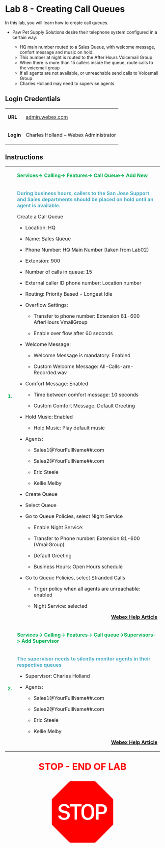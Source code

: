 <style>

  td  {
    font-style: normal;
    font-size: 16px;
    }


    #p1 {
    color: #00B050;
    font-weight: bold;
    }

  #p2 {
    color: #4BACC6;
    font-weight: bold;
    }

  #p3 {
    font-weight: bold;
    }
    
  #p4 {
    color: red;
    font-weight: bold;
    text-align: center;
    font-size: 30px;
    }

  #p5 {
    color: #6495ED;
    font-weight: bold;
    text-align: right;
    }


  .container {
  text-align: center;
  }

</style>


# Lab 8 - Creating Call Queues

In this lab, you will learn how to create call queues.

- Paw Pet Supply Solutions desire their telephone system configured in a certain way: 

    * HQ main number routed to a Sales Queue, with welcome message, confort message and music on hold.
    * This number at night is routed to the After Hours Voicemail Group
    * When there is more than 15 callers inside the queue, route calls to the voicemail group
    * If all agents are not available, or unreachable send calls to Voicemail Group
    * Charles Holland may need to supervise agents

## Login Credentials

<table>
<tr>
<td><p id="p3">URL</p></td>
<td><a href="https://admin.webex.com" target="_blank">admin.webex.com</a></td>
</tr>
<tr>
<td><p id="p3">Login</p></td>
<td>Charles Holland – Webex Administrator </td>
</tr>
</table>

## Instructions

<table>
<colgroup>
<col style="width: 4%" />
<col style="width: 95%" />
</colgroup>
<tbody>
<tr>
<td rowspan="2"><p id="p1">1.</p></td>
<td><p id="p1">Services-&gt; Calling-&gt; Features-&gt; Call Queue-&gt; Add New</p></td>
</tr>
<tr>
<td><p id="p2">During business hours, callers to the San Jose Support and Sales departments should be placed on hold until an agent is available.</p>
<p>Create a Call Queue</p>
<ul>
<li><p>Location: HQ</p></li>
<li><p>Name: Sales Queue</p></li>
<li><p>Phone Number: HQ Main Number (taken from Lab02)</p></li>
<li><p>Extension: 900</p></li>
<li><p>Number of calls in queue: 15</p></li>
<li><p>External caller ID phone number: Location number</p></li>
<li><p>Routing: Priority Based - Longest Idle</p></li>
<li><p>Overflow Settings: </p>
<ul>
<li><p>Transfer to phone number: Extension 81-600 AfterHours VmailGroup</p></li>
<li><p>Enable over flow after 60 seconds</p></li>
</ul>
</li>

<li><p>Welcome Message:</p>
<ul>
<li><p>Welcome Message is mandatory: Enabled</p></li>
<li><p>Custom Welcome Message: All-Calls-are-Recorded.wav</p></li>
</ul></li>


<li><p>Comfort Message: Enabled</p>
<ul>
<li><p>Time between comfort message: 10 seconds</p></li>
<li><p>Custom Comfort Message: Default Greeting</p></li>
</ul></li>

<li><p>Hold Music: Enabled</p>
<ul>
<li><p>Hold Music: Play default music</p></li>
</ul>
</li>

<li><p>Agents:</p>
<ul>
<li><p>Sales1@YourFullName##.com</p></li>
<li><p>Sales2@YourFullName##.com</p></li>
<li><p>Eric Steele</p></li>
<li><p>Kellie Melby</p></li>
</ul></li>

<li><p>Create Queue</p></li>
<li><p>Select Queue</p></li>
<li><p>Go to Queue Policies, select Night Service</p>
<ul>
<li><p>Enable Night Service:</p></li>
<li><p>Transfer to Phone number: Extension 81-600 (VmailGroup)</p></li>
<li><p>Default Greeting</p></li>
<li><p>Business Hours: Open Hours schedule</p></li>
</ul>
</li>
<li><p>Go to Queue Policies, select Stranded Calls</p>
<ul>
<li><p>Triger policy when all agents are unreachable: enabled</p></li>
<li><p>Night Service: selected</p></li>
</ul>
</li>

</ul>


<a text-align="right" href="https://help.webex.com/en-us/article/nzkg083/Configure-Call-Queue" target="_blank"><p id="p5">Webex Help Article</p></a>

</td>
</tr>


<tr>
<td rowspan="2"><p id="p1">2.</p></td>
<td><p id="p1">Services-&gt; Calling-&gt; Features-&gt; Call queue-&gt;Supervisors-&gt; Add Supervisor</p></td>
</tr>
<tr>
<td><p id="p2">The supervisor needs to silently monitor agents in their respective queues</p>
<ul>
<li><p>Supervisor: Charles Holland</p></li>
<li><p>Agents:</p>
<ul>
<li><p>Sales1@YourFullName##.com</p></li>
<li><p>Sales2@YourFullName##.com</p></li>
<li><p>Eric Steele</p></li>
<li><p>Kellie Melby</p></li>
</ul></li>
</ul>


<a text-align="right" href="https://help.webex.com/en-us/article/nzkg083/Configure-Call-Queue#Manage-call-queue-supervisors" target="_blank"><p id="p5">Webex Help Article</p></a>


</td>
</tr>
</tbody>
</table>

<p id="p4">STOP - END OF LAB</p>

<div class="container">
<svg xmlns="http://www.w3.org/2000/svg" width="200" height="200" fill="red" class="bi bi-sign-stop-fill" viewBox="0 0 16 16">
  <path d="M10.371 8.277v-.553c0-.827-.422-1.234-.987-1.234-.572 0-.99.407-.99 1.234v.553c0 .83.418 1.237.99 1.237.565 0 .987-.408.987-1.237m2.586-.24c.463 0 .735-.272.735-.744s-.272-.741-.735-.741h-.774v1.485z"/>
  <path d="M4.893 0a.5.5 0 0 0-.353.146L.146 4.54A.5.5 0 0 0 0 4.893v6.214a.5.5 0 0 0 .146.353l4.394 4.394a.5.5 0 0 0 .353.146h6.214a.5.5 0 0 0 .353-.146l4.394-4.394a.5.5 0 0 0 .146-.353V4.893a.5.5 0 0 0-.146-.353L11.46.146A.5.5 0 0 0 11.107 0zM3.16 10.08c-.931 0-1.447-.493-1.494-1.132h.653c.065.346.396.583.891.583.524 0 .83-.246.83-.62 0-.303-.203-.467-.637-.572l-.656-.164c-.61-.147-.978-.51-.978-1.078 0-.706.597-1.184 1.444-1.184.853 0 1.386.475 1.436 1.087h-.645c-.064-.32-.352-.542-.797-.542-.472 0-.77.246-.77.6 0 .261.196.437.553.522l.654.161c.673.164 1.06.487 1.06 1.11 0 .736-.574 1.228-1.544 1.228Zm3.427-3.51V10h-.665V6.57H4.753V6h3.006v.568H6.587Zm4.458 1.16v.544c0 1.131-.636 1.805-1.661 1.805-1.026 0-1.664-.674-1.664-1.805V7.73c0-1.136.638-1.807 1.664-1.807s1.66.674 1.66 1.807ZM11.52 6h1.535c.82 0 1.316.55 1.316 1.292 0 .747-.501 1.289-1.321 1.289h-.865V10h-.665V6.001Z"/>
</svg>
</div>